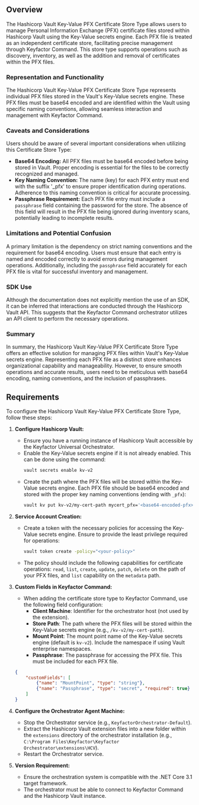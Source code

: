 ## Overview

The Hashicorp Vault Key-Value PFX Certificate Store Type allows users to manage Personal Information Exchange (PFX) certificate files stored within Hashicorp Vault using the Key-Value secrets engine. Each PFX file is treated as an independent certificate store, facilitating precise management through Keyfactor Command. This store type supports operations such as discovery, inventory, as well as the addition and removal of certificates within the PFX files.

### Representation and Functionality

The Hashicorp Vault Key-Value PFX Certificate Store Type represents individual PFX files stored in the Vault's Key-Value secrets engine. These PFX files must be base64 encoded and are identified within the Vault using specific naming conventions, allowing seamless interaction and management with Keyfactor Command.

### Caveats and Considerations

Users should be aware of several important considerations when utilizing this Certificate Store Type:

- **Base64 Encoding:** All PFX files must be base64 encoded before being stored in Vault. Proper encoding is essential for the files to be correctly recognized and managed.
- **Key Naming Convention:** The name (key) for each PFX entry must end with the suffix '_pfx' to ensure proper identification during operations. Adherence to this naming convention is critical for accurate processing.
- **Passphrase Requirement:** Each PFX file entry must include a `passphrase` field containing the password for the store. The absence of this field will result in the PFX file being ignored during inventory scans, potentially leading to incomplete results.

### Limitations and Potential Confusion

A primary limitation is the dependency on strict naming conventions and the requirement for base64 encoding. Users must ensure that each entry is named and encoded correctly to avoid errors during management operations. Additionally, including the `passphrase` field accurately for each PFX file is vital for successful inventory and management.

### SDK Use

Although the documentation does not explicitly mention the use of an SDK, it can be inferred that interactions are conducted through the Hashicorp Vault API. This suggests that the Keyfactor Command orchestrator utilizes an API client to perform the necessary operations.

### Summary

In summary, the Hashicorp Vault Key-Value PFX Certificate Store Type offers an effective solution for managing PFX files within Vault's Key-Value secrets engine. Representing each PFX file as a distinct store enhances organizational capability and manageability. However, to ensure smooth operations and accurate results, users need to be meticulous with base64 encoding, naming conventions, and the inclusion of passphrases.

## Requirements

To configure the Hashicorp Vault Key-Value PFX Certificate Store Type, follow these steps:

1. **Configure Hashicorp Vault:**
    - Ensure you have a running instance of Hashicorp Vault accessible by the Keyfactor Universal Orchestrator.
    - Enable the Key-Value secrets engine if it is not already enabled. This can be done using the command:
      ```bash
      vault secrets enable kv-v2
      ```
    - Create the path where the PFX files will be stored within the Key-Value secrets engine. Each PFX file should be base64 encoded and stored with the proper key naming conventions (ending with `_pfx`):
      ```bash
      vault kv put kv-v2/my-cert-path mycert_pfx='<base64-encoded-pfx>' passphrase='<store-passphrase>'
      ```

2. **Service Account Creation:**
    - Create a token with the necessary policies for accessing the Key-Value secrets engine. Ensure to provide the least privilege required for operations:
      ```bash
      vault token create -policy="<your-policy>"
      ```
    - The policy should include the following capabilities for certificate operations: `read`, `list`, `create`, `update`, `patch`, `delete` on the path of your PFX files, and `list` capability on the `metadata` path.

3. **Custom Fields in Keyfactor Command:**
    - When adding the certificate store type to Keyfactor Command, use the following field configuration:
      - **Client Machine**: Identifier for the orchestrator host (not used by the extension).
      - **Store Path**: The path where the PFX files will be stored within the Key-Value secrets engine (e.g., `/kv-v2/my-cert-path`).
      - **Mount Point**: The mount point name of the Key-Value secrets engine (default is `kv-v2`). Include the namespace if using Vault enterprise namespaces.
      - **Passphrase**: The passphrase for accessing the PFX file. This must be included for each PFX file.

    ```json
    {
        "customFields": [
            {"name": "MountPoint", "type": "string"},
            {"name": "Passphrase", "type": "secret", "required": true}
        ]
    }
    ```

4. **Configure the Orchestrator Agent Machine:**
    - Stop the Orchestrator service (e.g., `KeyfactorOrchestrator-Default`).
    - Extract the Hashicorp Vault extension files into a new folder within the `extensions` directory of the orchestrator installation (e.g., `C:\Program Files\Keyfactor\Keyfactor Orchestrator\extensions\HCV`).
    - Restart the Orchestrator service.

5. **Version Requirement:**
    - Ensure the orchestration system is compatible with the .NET Core 3.1 target framework.
    - The orchestrator must be able to connect to Keyfactor Command and the Hashicorp Vault instance.

